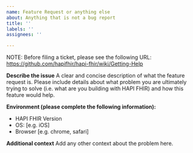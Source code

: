 ```yaml
---
name: Feature Request or anything else
about: Anything that is not a bug report
title: ''
labels: ''
assignees: ''

---
```


NOTE: Before filing a ticket, please see the following URL:
https://github.com/hapifhir/hapi-fhir/wiki/Getting-Help

**Describe the issue**
A clear and concise description of what the feature request is. Please include details about what problem you are ultimately trying to solve (i.e. what are you building with HAPI FHIR) and how this feature would help.

**Environment (please complete the following information):**
 - HAPI FHIR Version
 - OS: [e.g. iOS]
 - Browser [e.g. chrome, safari]

**Additional context**
Add any other context about the problem here.
